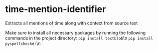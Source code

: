 # time-mention-identifier

Extracts all mentions of time along with context from source text

Make sure to install all necessary packages by running the following commands in the project directory: 
  `pip install textblob`\n
  `pip install pyspellchecker`\n
